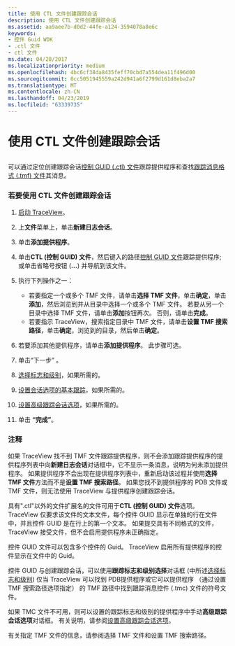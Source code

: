 ```yaml
---
title: 使用 CTL 文件创建跟踪会话
description: 使用 CTL 文件创建跟踪会话
ms.assetid: aa9aee7b-d0d2-44fe-a124-3594078a8e6c
keywords:
- 控件 Guid WDK
- .ctl 文件
- ctl 文件
ms.date: 04/20/2017
ms.localizationpriority: medium
ms.openlocfilehash: 4bc6cf38da8435feff70cbd7a554dea11f496d00
ms.sourcegitcommit: 0cc5051945559a242d941a6f2799d161d8eba2a7
ms.translationtype: MT
ms.contentlocale: zh-CN
ms.lasthandoff: 04/23/2019
ms.locfileid: "63339735"
---
```

# <a name="creating-a-trace-session-with-a-ctl-file"></a>使用 CTL 文件创建跟踪会话


## <span id="ddk_create_a_trace_session_with_a_ctl_file_tools"></span><span id="DDK_CREATE_A_TRACE_SESSION_WITH_A_CTL_FILE_TOOLS"></span>


可以通过定位创建跟踪会话[控制 GUID (.ctl) 文件](control-guid-file.md)跟踪提供程序和查找[跟踪消息格式 (.tmf) 文件](trace-message-format-file.md)其消息。

### <a name="span-idtocreateatracesessionwithactlfilespanspan-idtocreateatracesessionwithactlfilespanto-create-a-trace-session-with-a-ctl-file"></a><span id="to_create_a_trace_session_with_a_ctl_file"></span><span id="TO_CREATE_A_TRACE_SESSION_WITH_A_CTL_FILE"></span>若要使用 CTL 文件创建跟踪会话

1.  [启动 TraceView](starting-and-exiting-traceview.md)。

2.  上**文件**菜单上，单击**新建日志会话**。

3.  单击**添加提供程序**。

4.  单击**CTL (控制 GUID) 文件**，然后键入的路径[控制 GUID 文件](control-guid-file.md)跟踪提供程序; 或单击省略号按钮 (**...**) 并导航到该文件。

5.  执行下列操作之一：
    -   若要指定一个或多个 TMF 文件，请单击**选择 TMF 文件**，单击**确定**，单击**添加**，然后浏览到并从目录中选择一个或多个 TMF 文件。 若要从另一个目录中选择 TMF 文件，请单击**添加**按钮再次。 否则，请单击**完成**。
    -   若要指示 TraceView，搜索指定目录中 TMF 文件，请单击**设置 TMF 搜索路径**，单击**确定**，浏览到的目录，然后单击**确定**。

6.  若要添加其他提供程序，请单击**添加提供程序**。 此步骤可选。

7.  单击“下一步” 。

8.  [选择标志和级别](selecting-flags-and-levels.md)，如果所需的。

9.  [设置会话选项的基本跟踪](setting-basic-trace-session-options.md)，如果所需的。

10. [设置高级跟踪会话选项](setting-advanced-trace-session-options.md)，如果所需的。

11. 单击 **“完成”**。

### <a name="span-idcommentsspanspan-idcommentsspancomments"></a><span id="comments"></span><span id="COMMENTS"></span>注释

如果 TraceView 找不到 TMF 文件跟踪提供程序，则不会添加跟踪提供程序的提供程序列表中向**新建日志会话**对话框中，它不显示一条消息，说明为何未添加提供程序。 如果提供程序不会出现在提供程序列表中，重新启动该过程并使用**选择 TMF 文件**方法而不是**设置 TMF 搜索路径**。 如果您找不到提供程序的 PDB 文件或 TMF 文件，则无法使用 TraceView 与提供程序创建跟踪会话。

具有".ctl"以外的文件扩展名的文件可用于**CTL (控制 GUID) 文件**选项。 TraceView 仅要求该文件的文本文件，每个控件 GUID 显示在单独的行在文件中，并且控件 GUID 是在行上的第一个文本。 如果提交具有不同格式的文件，TraceView 接受文件，但不会启用提供程序未正确指定。

控件 GUID 文件可以包含多个控件的 Guid。 TraceView 启用所有提供程序的控件显示在文件中的 Guid。

控件 GUID 与创建跟踪会话，可以使用**跟踪标志和级别选择**对话框 (中所述[选择标志和级别](selecting-flags-and-levels.md)) 仅当 TraceView 可以找到 PDB提供程序或它可以提供程序 （通过设置 TMF 搜索路径选项指定） 的 TMF 路径中找到跟踪消息控件 (.tmc) 文件的符号文件。

如果 TMC 文件不可用，则可以设置的跟踪标志和级别的提供程序中手动**高级跟踪会话选项**对话框。 有关说明，请参阅[设置高级跟踪会话选项](setting-advanced-trace-session-options.md)。

有关指定 TMF 文件的信息，请参阅选择 TMF 文件和设置 TMF 搜索路径。

 

 






